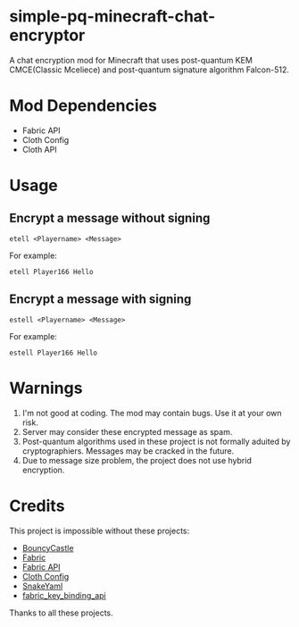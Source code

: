 # simple-pq-minecraft-chat-encryptor

A chat encryption mod for Minecraft that uses post-quantum KEM CMCE(Classic Mceliece) and post-quantum signature algorithm Falcon-512.

# Mod Dependencies

- Fabric API
- Cloth Config
- Cloth API

# Usage

## Encrypt a message without signing

```
etell <Playername> <Message>
```

For example:

```
etell Player166 Hello
```

## Encrypt a message with signing

```
estell <Playername> <Message>
```

For example:

```
estell Player166 Hello
```



# Warnings

1. I'm not good at coding. The mod may contain bugs. Use it at your own risk.
2. Server may consider these encrypted message as spam. 
3. Post-quantum algorithms used in these project is not formally aduited by cryptographiers. Messages may be cracked in the future.
4. Due to message size problem, the project does not use hybrid encryption. 



# Credits

This project is impossible without these projects:
- [BouncyCastle](https://github.com/bcgit/bc-csharp)
- [Fabric](https://fabricmc.net/)
- [Fabric API](https://fabricmc.net/)
- [Cloth Config](https://github.com/shedaniel/cloth-config)
- [SnakeYaml](https://github.com/snakeyaml/snakeyaml)
- [fabric_key_binding_api](https://fabricmc.net/)

Thanks to all these projects.

